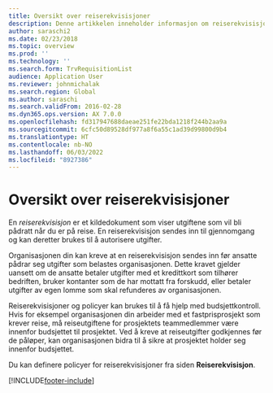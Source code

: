 ```yaml
---
title: Oversikt over reiserekvisisjoner
description: Denne artikkelen inneholder informasjon om reiserekvisisjoner. En reiserekvisisjon dokumenterer planlagte reiseutgifter.
author: saraschi2
ms.date: 02/23/2018
ms.topic: overview
ms.prod: ''
ms.technology: ''
ms.search.form: TrvRequisitionList
audience: Application User
ms.reviewer: johnmichalak
ms.search.region: Global
ms.author: saraschi
ms.search.validFrom: 2016-02-28
ms.dyn365.ops.version: AX 7.0.0
ms.openlocfilehash: fd317947688daeae251fe22bda1218f244b2aa9a
ms.sourcegitcommit: 6cfc50d89528df977a8f6a55c1ad39d99800d9b4
ms.translationtype: HT
ms.contentlocale: nb-NO
ms.lasthandoff: 06/03/2022
ms.locfileid: "8927386"
---
```

# <a name="travel-requisitions-overview"></a>Oversikt over reiserekvisisjoner

En *reiserekvisisjon* er et kildedokument som viser utgiftene som vil bli pådratt når du er på reise. En reiserekvisisjon sendes inn til gjennomgang og kan deretter brukes til å autorisere utgifter.

Organisasjonen din kan kreve at en reiserekvisisjon sendes inn før ansatte pådrar seg utgifter som belastes organisasjonen. Dette kravet gjelder uansett om de ansatte betaler utgifter med et kredittkort som tilhører bedriften, bruker kontanter som de har mottatt fra forskudd, eller betaler utgifter av egen lomme som skal refunderes av organisasjonen.

Reiserekvisisjoner og policyer kan brukes til å få hjelp med budsjettkontroll. Hvis for eksempel organisasjonen din arbeider med et fastprisprosjekt som krever reise, må reiseutgiftene for prosjektets teammedlemmer være innenfor budsjettet til prosjektet. Ved å kreve at reiseutgifter godkjennes før de påløper, kan organisasjonen bidra til å sikre at prosjektet holder seg innenfor budsjettet.

Du kan definere policyer for reiserekvisisjoner fra siden **Reiserekvisisjon**.


[!INCLUDE[footer-include](../includes/footer-banner.md)]